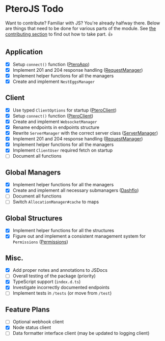 # PteroJS Todo
Want to contribute? Familiar with JS? You're already halfway there. Below are things that need to be done for various parts of the module. See [the contributing section](https://github.com/devnote-dev/PteroJS#contributing) to find out how to take part. 👍

## Application
- [X] Setup `connect()` function ([PteroApp](https://github.com/devnote-dev/PteroJS/blob/main/src/application/PteroApp.js#L33))
- [X] Implement 201 and 204 response handling ([RequestManager](https://github.com/devnote-dev/PteroJS/blob/main/src/application/managers/RequestManager.js))
- [X] Implement helper functions for all the managers
- [X] Create and implement `NestEggsManager`

## Client
- [X] Use typed `ClientOptions` for startup ([PteroClient](https://github.com/devnote-dev/PteroJS/blob/main/src/client/PteroClient.js#L13))
- [X] Setup `connect()` function ([PteroClient](https://github.com/devnote-dev/PteroJS/blob/main/src/client/PteroClient.js#L26))
- [X] Create and implement `WebsocketManager`
- [X] Rename endpoints in endpoints structure
- [X] Rewrite `ServerManager` with the correct server class ([ServerManager](https://github.com/devnote-dev/PteroJS/blob/main/src/client/managers/ServerManager.js))
- [X] Implement 201 and 204 response handling ([RequestManager](https://github.com/devnote-dev/PteroJS/blob/main/src/client/managers/RequestManager.js))
- [X] Implement helper functions for all the managers
- [X] Implement `ClientUser` required fetch on startup
- [ ] Document all functions

## Global Managers
- [X] Implement helper functions for all the managers
- [X] Create and implement all necessary submanagers ([Dashflo](https://dashflo.net/docs/api/pterodactyl/v1/#req_dc39cc65e67d47bd8fb37449a8559935))
- [ ] Document all functions
- [ ] Switch `AllocationManager#cache` to maps

## Global Structures
- [X] Implement helper functions for all the structures
- [X] Figure out and implement a consistent management system for `Permissions` ([Permissions](https://github.com/devnote-dev/PteroJS/blob/main/src/structures/Permissions.js))

## Misc.
- [X] Add proper notes and annotations to JSDocs
- [ ] Overall testing of the package (priority)
- [X] TypeScript support (`index.d.ts`)
- [X] Investigate incorrectly documented endpoints
- [ ] Implement tests in `/tests` (or move from `/test`)

## Feature Plans
- [ ] Optional webhook client
- [X] Node status client
- [ ] Data formatter interface client (may be updated to logging client)

